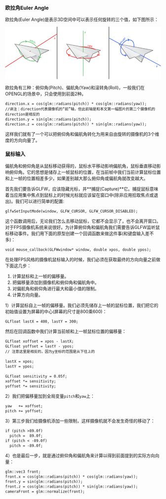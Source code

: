 ### 欧拉角Euler Angle

欧拉角\(Euler Angle\)是表示3D空间中可以表示任何旋转的三个值，如下图所示：

![](/OPENGL/images/camera_pitch_yaw_roll.png)

欧拉角有三种：俯仰角\(Pitch\)、偏航角\(Yaw\)和滚转角\(Roll\)，一般我们在OPENGL的场景中，只会使用到前面2种。

```
direction.x = cos(glm::radians(pitch)) * cos(glm::radians(yaw));
//译注：direction代表摄像机的“前”轴，但此前轴是和本文第一幅图片的第二个摄像机的direction是相反的
direction.y = sin(glm::radians(pitch));
direction.z = cos(glm::radians(pitch)) * sin(glm::radians(yaw));
```

这样我们就有了一个可以把俯仰角和偏航角转化为用来自由旋转的摄像机的3个维度的方向向量了。

### 鼠标输入

偏航角和俯仰角是从鼠标移动获得的，鼠标水平移动影响偏航角，鼠标垂直移动影响俯仰角。它的思想是储存上一帧鼠标的位置，在当前帧中我们当前计算鼠标位置和上一帧的位置相差多少。如果差别越大那么俯仰角或偏航角就改变越大。

首先我们要告诉GLFW，应该隐藏光标，并**捕捉\(Capture\)**它。捕捉鼠标意味着当应用集中焦点到鼠标上的时候光标就应该留在窗口中\(除非应用拾取焦点或退出\)。我们可以进行简单的配置:

```
glfwSetInputMode(window, GLFW_CURSOR, GLFW_CURSOR_DISABLED);
```

这个函数调用后，无论我们怎么去移动鼠标，它都不会显示了，也不会离开窗口。对于FPS摄像机系统来说很好。为计算俯仰角和偏航角我们需要告诉GLFW监听鼠标移动事件。我们用下面的原型创建一个回调函数来做这件事\(和键盘输入差不多\)：

```
void mouse_callback(GLFWwindow* window, double xpos, double ypos);
```

在处理FPS风格的摄像机鼠标输入的时候，我们必须在获取最终的方向向量之前做下面这几步：

1. 计算鼠标和上一帧的偏移量。
2. 把偏移量添加到摄像机和俯仰角和偏航角中。
3. 对偏航角和俯仰角进行最大和最小值的限制。
4. 计算方向向量。

1）计算鼠标自上一帧的偏移量。我们必须先储存上一帧的鼠标位置，我们把它的初始值设置为屏幕的中心\(屏幕的尺寸是800乘600\)：

```
GLfloat lastX = 400, lastY = 300;
```

然后在回调函数中我们计算当前帧和上一帧鼠标位置的偏移量：

```
GLfloat xoffset = xpos - lastX;
GLfloat yoffset = lastY - ypos; 
// 注意这里是相反的，因为y坐标的范围是从下往上的

lastX = xpos;
lastY = ypos;

GLfloat sensitivity = 0.05f;
xoffset *= sensitivity;
yoffset *= sensitivity;
```

2）我们把偏移量加到全局变量`pitch`和`yaw`上：

```
yaw   += xoffset;
pitch += yoffset;
```

3）第三步我们给摄像机添加一些限制，这样摄像机就不会发生奇怪的移动了：

```
if (pitch >89.0f)
  pitch =  89.0f;
if (pitch < -89.0f)
  pitch = -89.0f;
```

4）也是最后一步，就是通过俯仰角和偏航角来计算以得到前面提到的实际方向向量：

```
glm::vec3 front;
front.x = cos(glm::radians(pitch)) * cos(glm::radians(yaw));
front.y = sin(glm::radians(pitch));
front.z = cos(glm::radians(pitch)) * sin(glm::radians(yaw));
cameraFront = glm::normalize(front);
```



